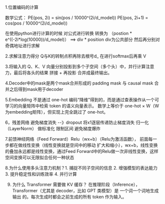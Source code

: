 1.位置编码的计算

数学公式：
    PE(pos, 2i) = sin(pos / 10000^(2i/d_model))
    PE(pos, 2i+1) = cos(pos / 10000^(2i/d_model))

在使用python进行计算的时候 对公式进行转换    转换为 （postion * e^((-2i*log(10000))/d_model)） ==> div * position  div为公共部分  然后再分别对奇偶地址进行求解

2.求解注意力得分
  Q与K的转制点积再除去根号d_  在进行softmax后再乘 V  
  
3.将输入的 Q、K、V 向量分别投影到多个子空间（多个头）中，并行计算注意力，最后将各头的结果 拼接 + 再投影 合并成最终输出。

4.Decoder中的mask是两个mask合并形成的  padding mask 与 causal mask 合并之后得到mask用于decoder

5.Embedding 不是通过 one-hot 编码“降维”得到的，而是通过查表操作从一个可学习的向量矩阵中检索 token 的语义向量表示。
  数学上等价于 one-hot × W（W为embedding矩阵），但实现上完全跳过了 one-hot。

6，残差网络 避免梯度消失  --》dropout   将x1逐层传递防止梯度消失
   归一化（LayerNorm）  做标准化   限制区间  避免梯度爆炸

7.前馈神经网络（Feed Forward）Relu（wx+b）（Relu为激活函数）， 前面每一步都在做线性变换（线性变换就是空间中的移动 扩大和缩小），wx+b，线性变换的叠加永远都是线性变换，通过Feed Forward中的Relu做一次非线性变换，这样空间变换可以无限拟合任何一种状态

8.为什么使用多头注意力机制？1. 捕捉不同子空间的信息   2. 增强模型的表达能力  3. 提升稳定性和训练效率  4. 并行计算

9. 为什么 Transformer 需要做 KV 缓存？
在推理阶段（Inference），Transformer（尤其是 decoder，比如 GPT 类模型）是 一个词一个词地生成输出 的。每次生成时都会之前生成的所有 token 作为输入。
